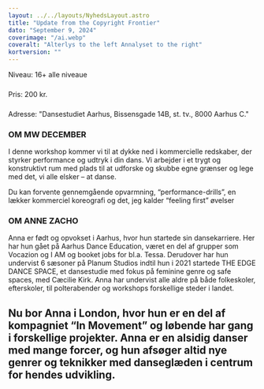 ```yaml
---
layout: ../../layouts/NyhedsLayout.astro
title: "Update from the Copyright Frontier"
dato: "September 9, 2024"
coverimage: "/ai.webp"
coveralt: "Alterlys to the left Annalyset to the right"
kortversion: ""
---
```

Niveau: 16+ alle niveaue
###
Pris: 200 kr.
###
Adresse: "Dansestudiet Aarhus, Bissensgade 14B, st. tv., 8000 Aarhus C."
### OM MW DECEMBER

I denne workshop kommer vi til at dykke ned i kommercielle redskaber, der styrker performance og udtryk i din dans. Vi arbejder i et trygt og konstruktivt rum med plads til at udforske og skubbe egne grænser og lege med det, vi alle elsker – at danse. 

Du kan forvente gennemgående opvarmning, “performance-drills”, en lækker kommerciel koreografi og det, jeg kalder “feeling first” øvelser
###  OM ANNE ZACHO

Anna er født og opvokset i Aarhus, hvor hun startede sin dansekarriere. Her har hun gået på Aarhus Dance Education, været en del af grupper som Vocazion og I AM og booket jobs for bl.a. Tessa. Derudover har hun undervist 6 sæsoner på Planum Studios indtil hun i 2021 startede THE EDGE DANCE SPACE, et dansestudie med fokus på feminine genre og safe spaces, med Cæcilie Kirk. Anna har undervist alle aldre på både folkeskoler, efterskoler, til polterabender og workshops forskellige steder i landet.

Nu bor Anna i London, hvor hun er en del af kompagniet “In Movement” og løbende har gang i forskellige projekter. Anna er en alsidig danser med mange forcer, og hun afsøger altid nye genrer og teknikker med danseglæden i centrum for hendes udvikling. 
---
